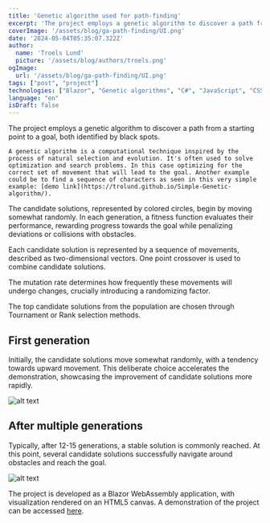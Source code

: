 ```yaml
---
title: 'Genetic algorithm used for path-finding'
excerpt: 'The project employs a genetic algorithm to discover a path from a starting point to a goal, both identified by black spots.'
coverImage: '/assets/blog/ga-path-finding/UI.png'
date: '2024-05-04T05:35:07.322Z'
author:
  name: 'Troels Lund'
  picture: '/assets/blog/authors/troels.png'
ogImage:
  url: '/assets/blog/ga-path-finding/UI.png'
tags: ["post", "project"]
technologies: ["Blazor", "Genetic algorithms", "C#", "JavaScript", "CSS", "HTML"]
language: "en"
isDraft: false
---
```


The project employs a genetic algorithm to discover a path from a starting point to a goal, both identified by black spots.

    A genetic algorithm is a computational technique inspired by the process of natural selection and evolution. It's often used to solve optimization and search problems. In this case optimizing for the correct set of movement that will lead to the goal. Another example could be to find a sequence of characters as seen in this very simple example: [demo link](https://trolund.github.io/Simple-Genetic-algorithm/).

The candidate solutions, represented by colored circles, begin by moving somewhat randomly. In each generation, a fitness function evaluates their performance, rewarding progress towards the goal while penalizing deviations or collisions with obstacles.

Each candidate solution is represented by a sequence of movements, described as two-dimensional vectors. One point crossover is used to combine candidate solutions.

The mutation rate determines how frequently these movements will undergo changes, crucially introducing a randomizing factor.

The top candidate solutions from the population are chosen through Tournament or Rank selection methods.

## First generation

Initially, the candidate solutions move somewhat randomly, with a tendency towards upward movement. This deliberate choice accelerates the demonstration, showcasing the improvement of candidate solutions more rapidly.

![alt text](/assets/blog/ga-path-finding/gif1.gif)

## After multiple generations

Typically, after 12-15 generations, a stable solution is commonly reached. At this point, several candidate solutions successfully navigate around obstacles and reach the goal.

![alt text](/assets/blog/ga-path-finding/gif2.gif)

The project is developed as a Blazor WebAssembly application, with visualization rendered on an HTML5 canvas. A demonstration of the project can be accessed [here](https://trolund.github.io/Genetic-algorithm-path-finding/).